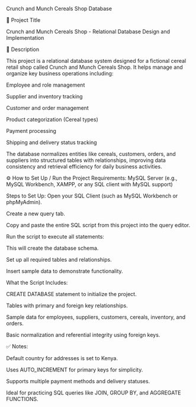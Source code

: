 Crunch and Munch Cereals Shop Database

📘 Project Title

Crunch and Munch Cereals Shop - Relational Database Design and Implementation

📌 Description

This project is a relational database system designed for a fictional cereal retail shop called Crunch and Munch Cereals Shop. It helps manage and organize key business operations including:

Employee and role management

Supplier and inventory tracking

Customer and order management

Product categorization (Cereal types)

Payment processing

Shipping and delivery status tracking

The database normalizes entities like cereals, customers, orders, and suppliers into structured tables with relationships, improving data consistency and retrieval efficiency for daily business activities.

⚙️ How to Set Up / Run the Project
Requirements:
MySQL Server (e.g., MySQL Workbench, XAMPP, or any SQL client with MySQL support)

Steps to Set Up:
Open your SQL Client (such as MySQL Workbench or phpMyAdmin).

Create a new query tab.

Copy and paste the entire SQL script from this project into the query editor.

Run the script to execute all statements:

This will create the database schema.

Set up all required tables and relationships.

Insert sample data to demonstrate functionality.

What the Script Includes:

CREATE DATABASE statement to initialize the project.

Tables with primary and foreign key relationships.

Sample data for employees, suppliers, customers, cereals, inventory, and orders.

Basic normalization and referential integrity using foreign keys.

✅ Notes:

Default country for addresses is set to Kenya.

Uses AUTO_INCREMENT for primary keys for simplicity.

Supports multiple payment methods and delivery statuses.

Ideal for practicing SQL queries like JOIN, GROUP BY, and AGGREGATE FUNCTIONS.

